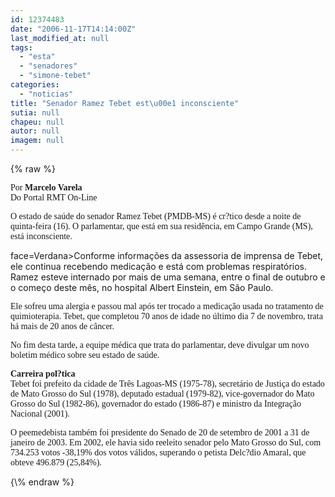 ```yaml
---
id: 12374483
date: "2006-11-17T14:14:00Z"
last_modified_at: null
tags:
  - "esta"
  - "senadores"
  - "simone-tebet"
categories:
  - "noticias"
title: "Senador Ramez Tebet est\u00e1 inconsciente"
sutia: null
chapeu: null
autor: null
imagem: null
---
```

{\% raw %}
<p><FONT face=Verdana></p>
<p><P>Por<STRONG> Marcelo Varela<BR></STRONG>Do Portal RMT On-Line </P></FONT></p>
<p><P><FONT face=Verdana>O estado de saúde do senador Ramez Tebet (PMDB-MS) é cr?tico desde a noite de quinta-feira (16). O parlamentar, que está em sua residência, em Campo Grande (MS), está inconsciente. </FONT></P></p>
<p><P><FONT</p>
<p> face=Verdana>Conforme informações da assessoria de imprensa de Tebet, ele continua recebendo&nbsp;medicação e está com problemas respiratórios. Ramez esteve internado por mais de uma semana, entre o final de outubro e o começo deste mês, no hospital Albert Einstein, em São Paulo. </FONT></P></p>
<p><P><FONT face=Verdana>Ele sofreu uma alergia e passou mal após ter trocado a medicação usada no tratamento de quimioterapia. Tebet, que completou 70 anos de idade no último dia 7 de novembro, trata há mais de 20 anos de câncer. </FONT></P></p>
<p><P><FONT face=Verdana>No fim desta tarde, a equipe médica que trata do parlamentar, deve divulgar um novo boletim médico sobre seu estado de saúde. </FONT></P></p>
<p><P><FONT face=Verdana><STRONG>Carreira pol?tica</STRONG><BR>Tebet foi prefeito da cidade de Três Lagoas-MS (1975-78), secretário de Justiça do estado de Mato Grosso do Sul&nbsp;(1978),&nbsp;deputado estadual (1979-82),&nbsp;vice-governador do Mato Grosso do Sul (1982-86),&nbsp;governador do estado (1986-87) e&nbsp;ministro da Integração Nacional (2001).</FONT></P></p>
<p><P><FONT face=Verdana>O peemedebista também foi presidente do Senado de 20 de setembro de 2001 a 31 de janeiro de 2003. Em 2002, ele havia sido reeleito senador pelo Mato Grosso do Sul, com 734.253 votos -38,19% dos votos válidos, superando o petista Delc?dio Amaral, que obteve 496.879 (25,84%).</FONT></P> </p>
{\% endraw %}